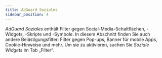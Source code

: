 ```yaml
---
title: AdGuard Soziales
sidebar_position: 4
---
```


_AdGuard Soziales_ enthält Filter gegen Social-Media-Schaltflächen, -Widgets, -Skripte und -Symbole. In diesem Abschnitt finden Sie auch andere Belästigungsfilter: Filter gegen Pop-ups, Banner für mobile Apps, Cookie-Hinweise und mehr. Um sie zu aktivieren, suchen Sie _Soziale Widgets_ im Tab „Filter“.
